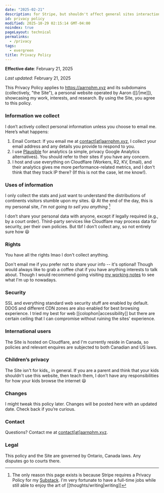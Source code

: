 ```yaml
---
date: "2025-02-21"
description: for Stripe, but shouldn't affect general sites interaction
id: privacy policy
modified: 2025-10-29 02:15:14 GMT-04:00
noindex: true
pageLayout: technical
permalinks:
  - /privacy
tags:
  - evergreen
title: Privacy Policy
---
```


**Effective date**: February 21, 2025

_Last updated_: February 21, 2025

This Privacy Policy applies to https://aarnphm.xyz and its subdomains (collectively, "the Site"), a personal website
operated by Aaron ([[/|me]]), showcasing my work, interests, and research. By using the Site, you agree to this policy.

### Information we collect

I don’t actively collect personal information unless you choose to email me. Here’s what happens:

1. Email Contact: If you email me at [contact\[at\]aarnphm.xyz](mailto:contact@aarnphm.xyz), I collect your
   email address and any details you provide to respond to you.
2. I use [Plausible](https://plausible.io/) for analytics (a simple, privacy Google Analytics alternatives). You should refer to their sites if you have any concern.
3. I host and use everything on Cloudflare (Workers, R2, KV, Email), and their analytics gives me more performance-related metrics, and I don't think that they track IP there? (If this is not the case, let me know!).

### Uses of information

I only collect the stats and just want to understand the distributions of continents visitors stumble upon my sites. :smiley:
At the end of the day, this is my personal site, _I'm not going to sell you anything_ [^stripe]

I don’t share your personal data with anyone, except if legally required (e.g., by a court order).
Third-party services like Cloudflare may process data for security, per their own policies. But tbf I don't collect any, so not entirely sure how :smiley:

[^stripe]: The only reason this page exists is because Stripe requires a Privacy Policy for my [Substack](https://livingalonealone.com/). I'm very fortunate to have a full-time jobs while still able to enjoy the art of [[thoughts/writing|writing]]

### Rights

You have all the rights lmao I don't collect anything.

Don't email me if you prefer not to share your info -- it's optional! Though would always like to grab a coffee chat if you have anything interests to talk about. Though I would recommend going visiting [my working notes](https://notes.aarnphm.xyz) to see what I'm up to nowadays.

### Security

SSL and everything standard web security stuff are enabled by default. DDOS and different CDN zones are also enabled for best browsing experience. I tried my best for web [[colophon|accessibility]] but there are certain ceiling that I can compromise without ruining the sites' experience.

### International users

The Site is hosted on Cloudflare, and I'm currently reside in Canada, so policies and relevant enquires are subjected to both Canadian and US laws.

### Children’s privacy

The Site isn't for kids,, in general. If you are a parent and think that your kids shouldn't use this website, then teach them, I don't have any responsibilities for how your kids browse the internet :smiley:

### Changes

I might tweak this policy later. Changes will be posted here with an updated date.
Check back if you’re curious.

### Contact

Questions? Contact me at [contact\[at\]aarnphm.xyz](mailto:contact@aarnphm.xyz).

### Legal

This policy and the Site are governed by Ontario, Canada laws. Any disputes go to courts there.
